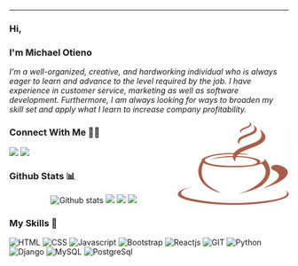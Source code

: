 ___

<!-- [<img src="/will.png" alt="image" width="1000px" height="400px">](https://otieno-mike.netlify.app/)<!--insert portfolio link--> 

### Hi,
### I'm Michael Otieno
_I'm a well-organized, creative, and hardworking individual who is always eager to learn and advance to
the level required by the job. I have experience in customer service, marketing as well as software
development. Furthermore, I am always looking for ways to broaden my skill set and apply what I learn to
increase company profitability._


<img align="right" width="200" height="150" src="/Coffee.png">

<!--### Check out Tools I Use :wrench:
[<img src="https://img.shields.io/badge/github-%777BB4.svg?style=for-the-badge&logo=github&logoColor=white&color=21262d" />](https://github.com/Michael-Otieno?tab=repositories)
[<img src="https://img.shields.io/badge/Codesandbox-%3776AB.svg?style=for-the-badge&logo=codesandbox&logoColor=white&color=563D7C" />](https://codesandbox.io/dashboard/home?workspace=a8563513-7858-4969-ad31-fbe90d95fba1)
[<img src="https://img.shields.io/badge/Codepen-%3776AB.svg?style=for-the-badge&logo=codepen&logoColor=white&color=E34F26" /](https://codepen.io/michael-otieno)-->

<!--### Check My writings ✍🏽-->
<!--[<img src="https://img.shields.io/badge/hashnode-%7396.svg?style=for-the-badge&logo=hashnode&color=FF2D20" /](https://devmike.hashnode.dev/)-->

### Connect With Me 🤝🤝
[<img src="https://img.shields.io/badge/linkedin-%F7DF1E.svg?style=for-the-badge&logo=linkedin&logoColor=black&color=F7DF1E" />](https://www.linkedin.com/in/michael-otieno-924157217/)
[<img src = "https://img.shields.io/badge/twitter-%1572B6.svg?style=for-the-badge&logo=twitter&logoColor=white&color=1572B6">](https://twitter.com/@mike_can_code)

### Github Stats :bar_chart:
<p align="center"> 
   <img  height="200em" src="https://github-readme-stats.vercel.app/api?username=Michael-Otieno&show_icons=true&theme=radical" alt="Github stats" /> 
   <img height="200em" src="https://github-readme-streak-stats.herokuapp.com/?user=Michael-Otieno&theme=radical" /> 
   <img height="200em" src="https://activity-graph.herokuapp.com/graph?username=Michael-Otieno&theme=radical" /> 
   <img height="200em" src="https://github-readme-stats.vercel.app/api/top-langs/?username=Michael-Otieno&theme=radical" /> 
</p>




### My Skills :rocket:
![HTML](https://img.shields.io/badge/html5-%3776AB.svg?style=for-the-badge&logo=html5&logoColor=white&color=E34F26)
![CSS](https://img.shields.io/badge/css3-%1572B6.svg?style=for-the-badge&logo=css3&logoColor=white&color=1572B6)
![Javascript](https://img.shields.io/badge/javscript-%F7DF1E.svg?style=for-the-badge&logo=javascript&logoColor=black&color=F7DF1E)
![Bootstrap](https://img.shields.io/badge/bootstrap-%3776AB.svg?style=for-the-badge&logo=bootstrap&logoColor=white&color=563D7C)
![Reactjs](https://img.shields.io/badge/react-%7396.svg?style=for-the-badge&logo=react&color=FF2D20)
![GIT](https://img.shields.io/badge/git-%3776AB.svg?style=for-the-badge&logo=git&logoColor=white&color=F05032)
![Python](https://img.shields.io/badge/python-%3776AB.svg?style=for-the-badge&logo=python&logoColor=3776AB&color=f29221)
![Django](https://img.shields.io/badge/django-%7396.svg?style=for-the-badge&logo=django&logoColor=white&color=0C3C26)
![MySQL](https://img.shields.io/badge/mysql-%4479A1.svg?style=for-the-badge&logo=mysql&logoColor=white&color=f29221)
![PostgreSql](https://img.shields.io/badge/postresql-%3776AB.svg?style=for-the-badge&logo=postgresql&logoColor=white&color=4479A1)
<!-- ![Linux](https://img.shields.io/badge/linux-%FCC624.svg?style=for-the-badge&logo=linux&logoColor=black&color=FCC624) -->

<!-- ![Flask](https://img.shields.io/badge/flask-%7396.svg?style=for-the-badge&logo=flask&logoColor=black&color=white) -->
<!-- ![Markdown](https://img.shields.io/badge/markdown-%7396.svg?style=for-the-badge&logo=markdown&logoColor=white&color=blue) -->



<!-- 
### Tools I Use :wrench:
![Ubuntu VM](https://img.shields.io/badge/Ubuntu%20VM-E95420.svg?style=for-the-badge&logo=ubuntu&logoColor=white)
![VS Code](https://img.shields.io/badge/VS%20Code-007ACC.svg?&style=for-the-badge&logo=visual-studio-code&logoColor=white)
![Figma](https://img.shields.io/badge/figma-%777BB4.svg?style=for-the-badge&logo=figma&logoColor=white&color=0acf83) -->



<!-- 
### Connect With Me 🤝🤝
[<img src="https://img.shields.io/badge/michael otieno-%230077B5.svg?&style=for-the-badge&logo=linkedin&logoColor=white" />](https://www.linkedin.com/in/michael-otieno-924157217/)
[<img src = "https://img.shields.io/badge/@mike_can_code-%2320A1F1.svg?&style=for-the-badge&logo=twitter&logoColor=white">](https://twitter.com/@mike_can_code) -->
<!--[<img src = "https://img.shields.io/badge/aakarshteja-%181717.svg?&style=for-the-badge&logo=facebook&logoColor=white&color=1877F2">](https://www.facebook.com/aakarsh.teja)
[<img src = "https://img.shields.io/badge/aakarshteja-%181717.svg?&style=for-the-badge&logo=instagram&logoColor=white&color=E4405F">](https://www.instagram.com/aakarshteja/)









